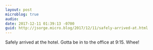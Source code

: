 ```yaml
---
layout: post
microblog: true
audio: 
date: 2017-12-11 01:39:13 -0700
guid: http://jsorge.micro.blog/2017/12/11/safely-arrived-at.html
---
```

Safely arrived at the hotel. Gotta be in to the office at 9:15. Whee!
